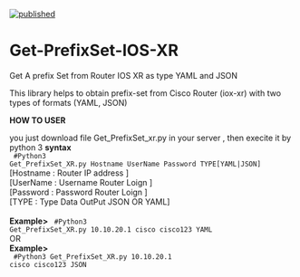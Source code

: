 [![published](https://static.production.devnetcloud.com/codeexchange/assets/images/devnet-published.svg)](https://developer.cisco.com/codeexchange/github/repo/AnasProgrammer2/Get-PrefixSet-IOS-XR)
# Get-PrefixSet-IOS-XR 

Get A prefix Set from Router IOS XR as type YAML and JSON

<p>This library helps to obtain prefix-set from Cisco Router (iox-xr)  with two types of formats (YAML, JSON) </p>

<b>HOW TO USER  </b>

you just download file Get_PrefixSet_xr.py in your server , then execite it by python  3 
 <b>syntax</b>
 <br>
 <Code> #Python3 Get_PrefixSet_XR.py  Hostname  UserName  Password  TYPE[YAML|JSON] </Code> 
 <br>
 [Hostname : Router  IP address ] 
  <br>
 [UserName : Username Router Loign ] 
  <br>
 [Password : Password Router Loign ] 
   <br>
 [TYPE : Type Data OutPut JSON OR YAML] 
   <br>
 <br>
 <b>Example></b>
 <Code> #Python3 Get_PrefixSet_XR.py  10.10.20.1  cisco  cisco123  YAML </Code> 
 <BR>
	OR
 <BR>
<b>Example></b> 
	  <BR>
		  <Code> #Python3 Get_PrefixSet_XR.py  10.10.20.1  cisco  cisco123  JSON </Code> 
 
  
